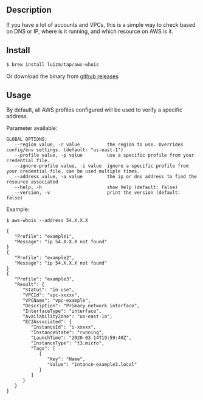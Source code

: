 ## Description

If you have a lot of accounts and VPCs, this is a simple way to check based on DNS or IP, where is it running, and which resource on AWS is it.

## Install

```sh
$ brew install luizm/tap/aws-whois
```

Or download the binary from [github releases](https://github.com/luizm/aws-whois/releases)

## Usage

By default, all AWS profiles configured will be used to verify a specific address.

Parameter available:

```
GLOBAL OPTIONS:
   --region value, -r value          the region to use. Overrides config/env settings. (default: "us-east-1")
   --profile value, -p value         use a specific profile from your credential file.
   --ignore-profile value, -i value  ignore a specific profile from your credential file, can be used multiple times.
   --address value, -a value         the ip or dns address to find the resource associated
   --help, -h                        show help (default: false)
   --version, -v                     print the version (default: false)
```

Example:

`$ aws-whois --address 54.X.X.X`

```log
{
   "Profile": "example1",
   "Message": "ip 54.X.X.X not found"
}
{
   "Profile": "example2",
   "Message": "ip 54.X.X.X not found"
}
{
   "Profile": "example3",
   "Result": {
      "Status": "in-use",
      "VPCId": "vpc-xxxxx",
      "VPCName": "vpc-example",
      "Description": "Primary network interface",
      "InterfaceType": "interface",
      "AvailabilityZone": "us-east-1a",
      "EC2Associated": {
         "InstanceId": "i-xxxxx",
         "InstanceState": "running",
         "LaunchTime": "2020-03-14T19:59:40Z",
         "InstanceType": "t3.micro",
         "Tags": [
            {
               "Key": "Name",
               "Value": "intance-example3.local"
            }
         ]
      }
   }
}
```
